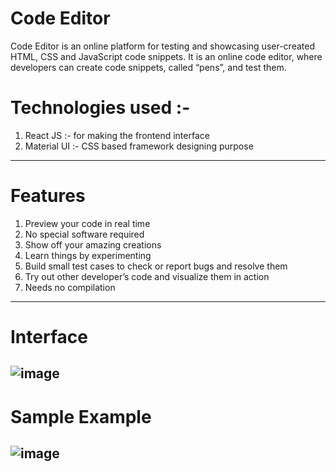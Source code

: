 # Code Editor

    
     
Code Editor is an online platform for testing and showcasing user-created HTML, CSS and JavaScript code snippets. It is an online code editor, where developers can create code snippets, called “pens”, and test them.

# Technologies used :-
1. React JS :- for making the frontend interface
2. Material UI :-  CSS based  framework designing purpose

--------------------------------------------------------

# Features
1. Preview your code in real time
2. No special software required
3. Show off your amazing creations
4. Learn things by experimenting
5. Build small test cases to check or report bugs and resolve them
6. Try out other developer’s code and visualize them in action
7. Needs no compilation

--------------------------------------------------------

# Interface 
![image](https://user-images.githubusercontent.com/100554023/235701443-31792168-de32-4079-be41-95adf4c9c28a.png)
--------------------------------------------------------

# Sample Example
![image](https://user-images.githubusercontent.com/100554023/235701593-fc1b8c3d-a78a-494c-96ee-8f6430988f65.png)
--------------------------------------------------------





